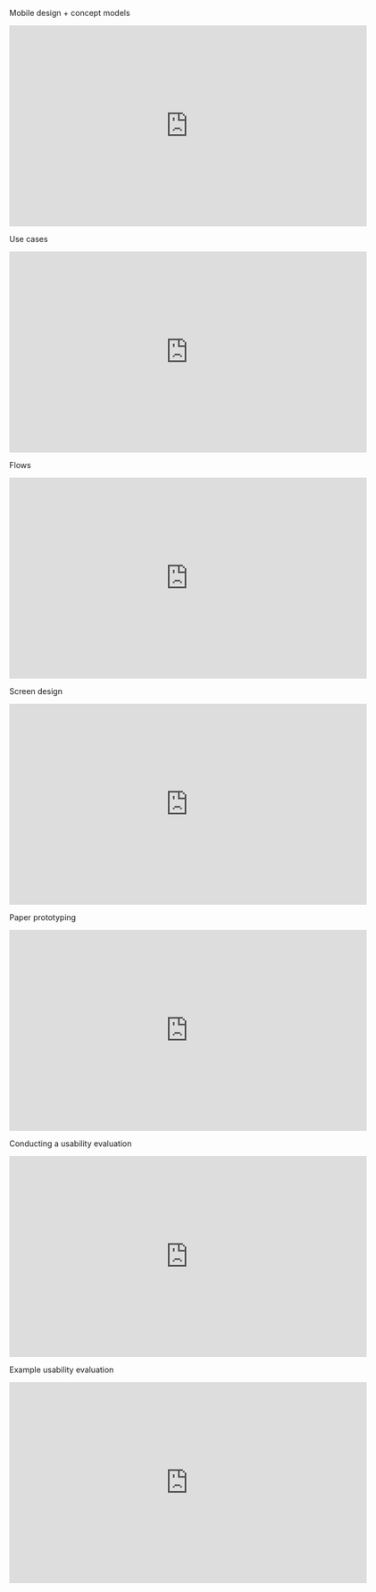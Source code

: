 Mobile design + concept models

<iframe width="640" height="360" src="http://www.youtube.com/embed/LE6kXAlaKYc?rel=0" frameborder="0" allowfullscreen></iframe>

Use cases

<iframe width="640" height="360" src="http://www.youtube.com/embed/atwpiz4qWHg?rel=0" frameborder="0" allowfullscreen></iframe>

Flows

<iframe width="640" height="360" src="http://www.youtube.com/embed/lFIsaUWuSWY?rel=0" frameborder="0" allowfullscreen></iframe>

Screen design

<iframe width="640" height="360" src="http://www.youtube.com/embed/d7tiSijjrJs?rel=0" frameborder="0" allowfullscreen></iframe>

Paper prototyping

<iframe width="640" height="360" src="http://www.youtube.com/embed/Khx_FvIHLMo?rel=0" frameborder="0" allowfullscreen></iframe>

Conducting a usability evaluation

<iframe width="640" height="360" src="http://www.youtube.com/embed/kiDm7Se-fn4?rel=0" frameborder="0" allowfullscreen></iframe>

Example usability evaluation

<iframe width="640" height="360" src="http://www.youtube.com/embed/Rc_1oTtv6Fs?rel=0" frameborder="0" allowfullscreen></iframe>
